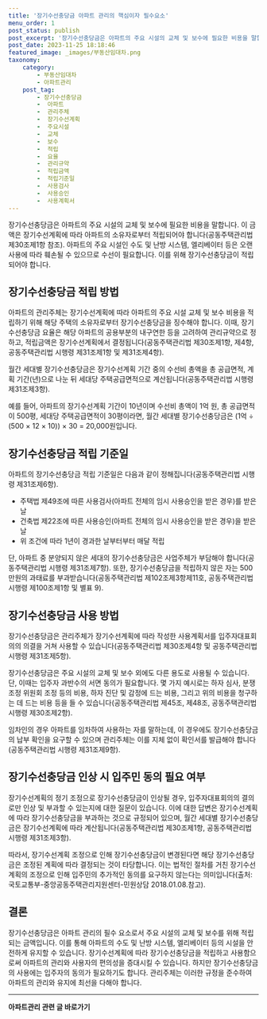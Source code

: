 ```yaml
---
title: '장기수선충당금 아파트 관리의 핵심이자 필수요소'
menu_order: 1
post_status: publish
post_excerpt: '장기수선충당금은 아파트의 주요 시설의 교체 및 보수에 필요한 비용을 말합니다. 이 금액은 장기수선계획에 따라 아파트의 소유자로부터 적립되어야 합니다 공동주택관리법 제30조제1항 참조 . 아파트의 주요 시설인 수도 및 난방 시스템, 엘리베이터 등은 오랜 사용에 따라 훼손될 수 있으므로 수선이 필요합니다. 이를 위해 장기수선충당금이 적립되어야 합니다.'
post_date: 2023-11-25 18:18:46
featured_image: _images/부동산임대차.png
taxonomy:
    category:
        - 부동산임대차
        - 아파트관리
    post_tag:
        - 장기수선충당금
        -  아파트
        -  관리주체
        -  장기수선계획
        -  주요시설
        -  교체
        -  보수
        -  적립
        -  요율
        -  관리규약
        -  적립금액
        -  적립기준일
        -  사용검사
        -  사용승인
        -  사용계획서
---
```



장기수선충당금은 아파트의 주요 시설의 교체 및 보수에 필요한 비용을 말합니다. 이 금액은 장기수선계획에 따라 아파트의 소유자로부터 적립되어야 합니다(공동주택관리법 제30조제1항 참조). 아파트의 주요 시설인 수도 및 난방 시스템, 엘리베이터 등은 오랜 사용에 따라 훼손될 수 있으므로 수선이 필요합니다. 이를 위해 장기수선충당금이 적립되어야 합니다.

## 장기수선충당금 적립 방법

아파트의 관리주체는 장기수선계획에 따라 아파트의 주요 시설 교체 및 보수 비용을 적립하기 위해 해당 주택의 소유자로부터 장기수선충당금을 징수해야 합니다. 이때, 장기수선충당금 요율은 해당 아파트의 공용부분의 내구연한 등을 고려하여 관리규약으로 정하고, 적립금액은 장기수선계획에서 결정됩니다(공동주택관리법 제30조제1항, 제4항, 공동주택관리법 시행령 제31조제1항 및 제31조제4항).

월간 세대별 장기수선충당금은 장기수선계획 기간 중의 수선비 총액을 총 공급면적, 계획 기간(년)으로 나눈 뒤 세대당 주택공급면적으로 계산됩니다(공동주택관리법 시행령 제31조제3항).

예를 들어, 아파트의 장기수선계획 기간이 10년이며 수선비 총액이 1억 원, 총 공급면적이 500평, 세대당 주택공급면적이 30평이라면, 월간 세대별 장기수선충당금은 (1억 ÷ (500 × 12 × 10)) × 30 = 20,000원입니다.

## 장기수선충당금 적립 기준일

아파트의 장기수선충당금 적립 기준일은 다음과 같이 정해집니다(공동주택관리법 시행령 제31조제6항).

- 주택법 제49조에 따른 사용검사(아파트 전체의 임시 사용승인을 받은 경우)를 받은 날
- 건축법 제22조에 따른 사용승인(아파트 전체의 임시 사용승인을 받은 경우)을 받은 날
- 위 조건에 따라 1년이 경과한 날부터부터 매달 적립

단, 아파트 중 분양되지 않은 세대의 장기수선충당금은 사업주체가 부담해야 합니다(공동주택관리법 시행령 제31조제7항). 또한, 장기수선충당금을 적립하지 않은 자는 500만원의 과태료를 부과받습니다(공동주택관리법 제102조제3항제11호, 공동주택관리법 시행령 제100조제1항 및 별표 9).

## 장기수선충당금 사용 방법

장기수선충당금은 관리주체가 장기수선계획에 따라 작성한 사용계획서를 입주자대표회의의 의결을 거쳐 사용할 수 있습니다(공동주택관리법 제30조제4항 및 공동주택관리법 시행령 제31조제5항).

장기수선충당금은 주요 시설의 교체 및 보수 외에도 다른 용도로 사용될 수 있습니다. 단, 이때는 입주자 과반수의 서면 동의가 필요합니다. 몇 가지 예시로는 하자 심사, 분쟁 조정 위원회 조정 등의 비용, 하자 진단 및 감정에 드는 비용, 그리고 위의 비용을 청구하는 데 드는 비용 등을 들 수 있습니다(공동주택관리법 제45조, 제48조, 공동주택관리법 시행령 제30조제2항).

임차인의 경우 아파트를 임차하여 사용하는 자를 말하는데, 이 경우에도 장기수선충당금의 납부 확인을 요구할 수 있으며 관리주체는 이를 지체 없이 확인서를 발급해야 합니다(공동주택관리법 시행령 제31조제9항).

## 장기수선충당금 인상 시 입주민 동의 필요 여부

장기수선계획의 정기 조정으로 장기수선충당금이 인상될 경우, 입주자대표회의의 결의로만 인상 및 부과할 수 있는지에 대한 질문이 있습니다. 이에 대한 답변은 장기수선계획에 따라 장기수선충당금을 부과하는 것으로 규정되어 있으며, 월간 세대별 장기수선충당금은 장기수선계획에 따라 계산됩니다(공동주택관리법 제30조제1항, 공동주택관리법 시행령 제31조제3항).

따라서, 장기수선계획 조정으로 인해 장기수선충당금이 변경된다면 해당 장기수선충당금은 조정된 계획에 따라 결정되는 것이 타당합니다. 이는 법적인 절차를 거친 장기수선계획의 조정으로 인해 입주민의 추가적인 동의를 요구하지 않는다는 의미입니다(출처: 국토교통부-중앙공동주택관리지원센터-민원상담 2018.01.08.참고).

## 결론

장기수선충당금은 아파트 관리의 필수 요소로서 주요 시설의 교체 및 보수를 위해 적립되는 금액입니다. 이를 통해 아파트의 수도 및 난방 시스템, 엘리베이터 등의 시설을 안전하게 유지할 수 있습니다. 장기수선계획에 따라 장기수선충당금을 적립하고 사용함으로써 아파트의 관리와 사용자의 편의성을 증대시킬 수 있습니다. 하지만 장기수선충당금의 사용에는 입주자의 동의가 필요하기도 합니다. 관리주체는 이러한 규정을 준수하여 아파트의 관리와 유지에 최선을 다해야 합니다.
<!-- wp:separator -->
<hr class="wp-block-separator has-alpha-channel-opacity"/>
<!-- /wp:separator -->

<!-- wp:group {"backgroundColor":"base","layout":{"type":"constrained"}} -->
<div class="wp-block-group has-base-background-color has-background"><!-- wp:paragraph {"align":"center","fontSize":"medium"} -->
<p class="has-text-align-center has-large-font-size"><strong>아파트관리 관련 글 바로가기</strong></p>
<!-- /wp:paragraph -->


<!-- wp:latest-posts
{"categories":[{"id":27648,"count":19,"description":"","link":"https://uknowlaw.com/category/%ec%95%84%ed%8c%8c%ed%8a%b8%ea%b4%80%eb%a6%ac/","name":"아파트관리","slug":"아파트관리","taxonomy":"category","parent":0,"meta":[],"_links":{"self":[{"href":"https://uknowlaw.com/wp-json/wp/v2/categories/27648"}],"collection":[{"href":"https://uknowlaw.com/wp-json/wp/v2/categories"}],"about":[{"href":"https://uknowlaw.com/wp-json/wp/v2/taxonomies/category"}],"wp:post_type":[{"href":"https://uknowlaw.com/wp-json/wp/v2/posts?categories=27648"}],"curies":[{"name":"wp","href":"https://api.w.org/{rel}","templated":true}]}}],"postsToShow":100,"excerptLength":28,"postLayout":"grid","columns":2,"featuredImageAlign":"left","featuredImageSizeSlug":"large","fontSize":"small"} /--></div>
<!-- /wp:group -->